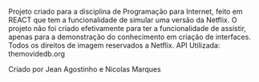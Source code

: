 Projeto criado para a disciplina de Programação para Internet, feito em REACT que tem a funcionalidade de simular uma versão da Netflix.
O projeto não foi criado efetivamente para ter a funcionalidade de assistir, apenas para a demonstração do conhecimento em criação de interfaces.
Todos os direitos de imagem reservados a Netflix.
API Utilizada: themovidedb.org

Criado por Jean Agostinho e Nicolas Marques
